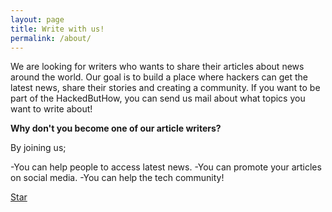```yaml
---
layout: page
title: Write with us!
permalink: /about/
---
```


We are looking for writers who wants to share their articles about news around the world.
Our goal is to build a place where hackers can get the latest news, share their stories and creating a community.
If you want to be part of the HackedButHow, you can send us mail about what topics you want to write about!


**Why don't you become one of our article writers?**

By joining us;

-You can help people to access latest news.
-You can promote your articles on social media.
-You can help the tech community!

<a class="github-button" href="https://github.com/sharu725/cards" data-style="mega" data-count-href="/sharu725/cards/stargazers" data-count-api="/repos/sharu725/cards#stargazers_count" data-count-aria-label="# stargazers on GitHub" aria-label="Star sharu725/cards on GitHub">Star</a>

<script async defer src="https://buttons.github.io/buttons.js"></script>
